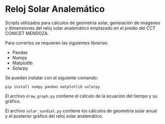 # Reloj Solar Analemático
Scripts utilizados para cálculos de geometría solar, generación de imágenes y dimensiones del reloj solar analemático emplazado en el predio del CCT CONICET MENDOZA.

Para correrlos se requieren las siguientes librerías:
* Pandas
* Numpy
* Matplotlib
* Solarpy
  
Se pueden instalar con el siguiente comando:

```
pip install numpy pandas matplotlib solarpy
```

El archivo `draw_graph.py` contiene el cálculo de la ecuación del tiempo y su gráfico.

El archivo `solar_sundial.py` contiene los cálculos de geometría solar anual y el posterior gráfico del reloj solar analemático.
